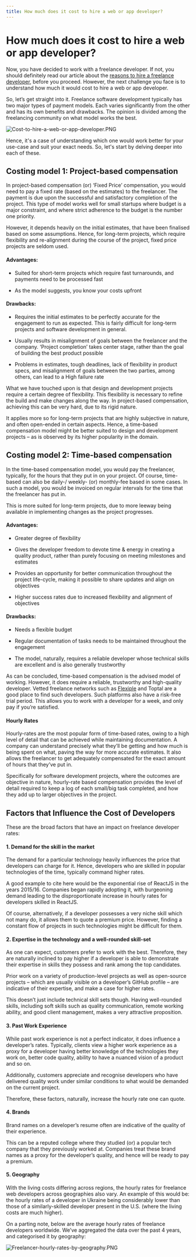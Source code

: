 ```yaml
---
title: How much does it cost to hire a web or app developer?
---
```


# How much does it cost to hire a web or app developer?

Now, you have decided to work with a freelance developer. If not, you should definitely read our article about the [reasons to hire a freelance developer](https://blog.flexiple.com/why-should-you-hire-a-freelance-developer/), before you proceed. However, the next challenge you face is to understand how much it would cost to hire a web or app developer.

So, let’s get straight into it. Freelance software development typically has two major types of payment models. Each varies significantly from the other and has its own benefits and drawbacks. The opinion is divided among the freelancing community on what model works the best.

![Cost-to-hire-a-web-or-app-developer.PNG](https://blog.flexiple.com/wp-content/uploads/2020/03/Cost-to-hire-a-web-or-app-developer-16x9.png)

Hence, it's a case of understanding which one would work better for your use-case and suit your exact needs. So, let's start by delving deeper into each of these.

## Costing model 1: Project-based compensation

In project-based compensation (or) ‘Fixed Price’ compensation, you would need to pay a fixed rate (based on the estimates) to the freelancer. The payment is due upon the successful and satisfactory completion of the project. This type of model works well for small startups where budget is a major constraint, and where strict adherence to the budget is the number one priority.

However, it depends heavily on the initial estimates, that have been finalised based on some assumptions. Hence, for long-term projects, which require flexibility and re-alignment during the course of the project, fixed price projects are seldom used.

#### Advantages:
* Suited for short-term projects which require fast turnarounds, and payments need to be processed fast

* As the model suggests, you know your costs upfront

#### Drawbacks:
* Requires the initial estimates to be perfectly accurate for the engagement to run as expected. This is fairly difficult for long-term projects and software development in general.

* Usually results in misalignment of goals between the freelancer and the company. ‘Project completion’ takes center stage, rather than the goal of building the best product possible

* Problems in estimates, tough deadlines, lack of flexibility in product specs, and misalignment of goals between the two parties, among others, can lead to a High failure rate

What we have touched upon is that design and development projects require a certain degree of flexibility. This flexibility is necessary to refine the build and make changes along the way. In project-based compensation, achieving this can be very hard, due to its rigid nature.

It applies more so for long-term projects that are highly subjective in nature, and often open-ended in certain aspects. Hence, a time-based compensation model might be better suited to design and development projects – as is observed by its higher popularity in the domain.

## Costing model 2: Time-based compensation
In the time-based compensation model, you would pay the freelancer, typically, for the hours that they put in on your project. Of course, time-based can also be daily-/ weekly- (or) monthly-fee based in some cases. In such a model, you would be invoiced on regular intervals for the time that the freelancer has put in.

This is more suited for long-term projects, due to more leeway being available in implementing changes as the project progresses.

#### Advantages:
* Greater degree of flexibility

* Gives the developer freedom to devote time & energy in creating a quality product, rather than purely focusing on meeting milestones and estimates

* Provides an opportunity for better communication throughout the project life-cycle, making it possible to share updates and align on objectives

* Higher success rates due to increased flexibility and alignment of objectives

#### Drawbacks:
* Needs a flexible budget

* Regular documentation of tasks needs to be maintained throughout the engagement

* The model, naturally, requires a reliable developer whose technical skills are excellent and is also generally trustworthy

As can be concluded, time-based compensation is the advised model of working. However, it does require a reliable, trustworthy and high-quality developer. Vetted freelance networks such as [Flexiple](https://flexiple.com/) and Toptal are a good place to find such developers. Such platforms also have a risk-free trial period. This allows you to work with a developer for a week, and only pay if you’re satisfied.

#### Hourly Rates

Hourly-rates are the most popular form of time-based rates, owing to a high level of detail that can be achieved while maintaining documentation. A company can understand precisely what they’ll be getting and how much is being spent on what, paving the way for more accurate estimates. It also allows the freelancer to get adequately compensated for the exact amount of hours that they’ve put in.

Specifically for software development projects, where the outcomes are objective in nature, hourly-rate based compensation provides the level of detail required to keep a log of each small/big task completed, and how they add up to larger objectives in the project.

## Factors that Influence the Cost of Developers
These are the broad factors that have an impact on freelance developer rates:

#### 1. Demand for the skill in the market
The demand for a particular technology heavily influences the price that developers can charge for it. Hence, developers who are skilled in popular technologies of the time, typically command higher rates.

A good example to cite here would be the exponential rise of ReactJS in the years 2015/16. Companies began rapidly adopting it, with burgeoning demand leading to the disproportionate increase in hourly rates for developers skilled in ReactJS.

Of course, alternatively, if a developer possesses a very niche skill which not many do, it allows them to quote a premium price. However, finding a constant flow of projects in such technologies might be difficult for them.

#### 2. Expertise in the technology and a well-rounded skill-set
As one can expect, customers prefer to work with the best. Therefore, they are naturally inclined to pay higher if a developer is able to demonstrate their expertise in skills they possess and rank among the top candidates.

Prior work on a variety of production-level projects as well as open-source projects – which are usually visible on a developer’s GitHub profile – are indicative of their expertise, and make a case for higher rates.

This doesn’t just include technical skill sets though. Having well-rounded skills, including soft skills such as quality communication, remote working ability, and good client management, makes a very attractive proposition.

#### 3. Past Work Experience
While past work experience is not a perfect indicator, it does influence a developer’s rates. Typically, clients view a higher work experience as a proxy for a developer having better knowledge of the technologies they work on, better code quality, ability to have a nuanced vision of a product and so on.

Additionally, customers appreciate and recognise developers who have delivered quality work under similar conditions to what would be demanded on the current project.

Therefore, these factors, naturally, increase the hourly rate one can quote.

#### 4. Brands
Brand names on a developer’s resume often are indicative of the quality of their experience.

This can be a reputed college where they studied (or) a popular tech company that they previously worked at. Companies treat these brand names as a proxy for the developer’s quality, and hence will be ready to pay a premium.

#### 5. Geography
With the living costs differing across regions, the hourly rates for freelance web developers across geographies also vary. An example of this would be: the hourly rates of a developer in Ukraine being considerably lower than those of a similarly-skilled developer present in the U.S. (where the living costs are much higher).

On a parting note, below are the average hourly rates of freelance developers worldwide. We’ve aggregated the data over the past 4 years, and categorised it by geography:

![Freelancer-hourly-rates-by-geography.PNG](https://blog.flexiple.com/wp-content/uploads/2020/03/Freelancer-hourly-rates-by-geography.png)
